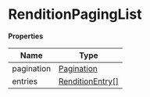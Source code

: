# RenditionPagingList

**Properties**

| Name       | Type                                  |
|------------|---------------------------------------|
| pagination | [Pagination](Pagination.md)           |
| entries    | [RenditionEntry[]](RenditionEntry.md) |


